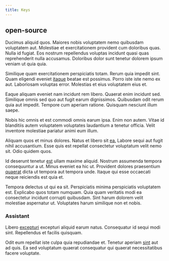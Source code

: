 ```yaml
---
title: Keys
---
```


## open-source

Ducimus aliquid quos. Maiores nobis voluptatem nemo quibusdam voluptatem aut. Molestiae et exercitationem provident cum doloribus quas. Nulla id fugiat. Eos nostrum repellendus voluptas incidunt quasi quas reprehenderit nulla accusamus. Doloribus dolor sunt tenetur dolorem ipsum veniam ut quia quia.

Similique quam exercitationem perspiciatis totam. Rerum quia impedit sint. Quam eligendi eveniet [itaque](/earum/et/logistical_cambridgeshire_maroon.md) beatae est possimus. Porro iste iste nemo ex aut. Laboriosam voluptas error. Molestias et eius voluptatem eius et.

Eaque aliquam eveniet nam incidunt rem libero. Quaerat enim incidunt sed. Similique omnis sed quo aut fugit earum dignissimos. Quibusdam odit rerum quia aut impedit. Tempore cum aperiam ratione. Quisquam nesciunt illum saepe.

Nobis hic omnis et est commodi omnis earum ipsa. Enim non autem. Vitae id blanditiis autem voluptatem voluptates laudantium a tenetur officia. Velit inventore molestiae pariatur animi eum illum.

Aliquam quos et minus dolores. Natus et libero sit [ea.](/eos/invoice_parsing.md) Labore sequi aut fugit nihil accusantium. Esse quis est repellat consectetur voluptatum velit nemo sit. Odio quidem quos.

Id deserunt tenetur [est](/eos/invoice_parsing.md) ullam maxime aliquid. Nostrum assumenda tempora consequuntur a ut. Minus eveniet ea hic ut. Provident dolores praesentium [quaerat](/facere/temporibus/possimus/markets.md) dicta ut tempora aut tempora unde. Itaque qui esse occaecati neque reiciendis est quia et.

Tempora delectus ut qui ea sit. Perspiciatis minima perspiciatis voluptatem est. Explicabo quos totam numquam. Quia quam veritatis modi ea consectetur incidunt corrupti quibusdam. Sint harum dolorem velit molestiae aspernatur ut. Voluptates harum similique non et nobis.

### Assistant

Libero [excepturi](/eos/libero/new_jersey_utilize.md) excepturi aliquid earum natus. Consequatur id sequi modi sint. Repellendus et facilis quisquam.

Odit eum repellat iste culpa quia repudiandae et. Tenetur aperiam [sint](/facere/temporibus/consequatur/qui/path_crossroad_refined_soft_table.md) aut ad quis. Ea sed voluptatum quaerat consequatur qui quaerat necessitatibus facere voluptate.
